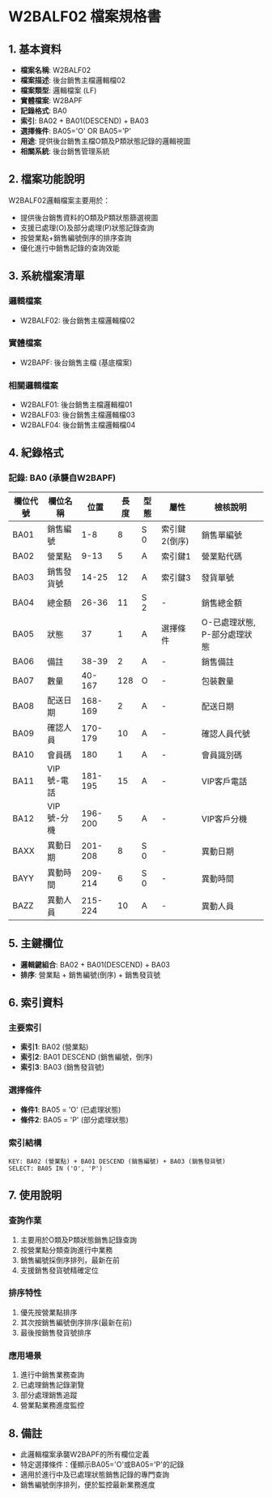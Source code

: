 # W2BALF02 檔案規格書

## 1. 基本資料
- **檔案名稱**: W2BALF02
- **檔案描述**: 後台銷售主檔邏輯檔02
- **檔案類型**: 邏輯檔案 (LF)
- **實體檔案**: W2BAPF
- **記錄格式**: BA0
- **索引**: BA02 + BA01(DESCEND) + BA03
- **選擇條件**: BA05='O' OR BA05='P'
- **用途**: 提供後台銷售主檔O類及P類狀態記錄的邏輯視圖
- **相關系統**: 後台銷售管理系統

## 2. 檔案功能說明
W2BALF02邏輯檔案主要用於：
- 提供後台銷售資料的O類及P類狀態篩選視圖
- 支援已處理(O)及部分處理(P)狀態記錄查詢
- 按營業點+銷售編號倒序的排序查詢
- 優化進行中銷售記錄的查詢效能

## 3. 系統檔案清單
### 邏輯檔案
- W2BALF02: 後台銷售主檔邏輯檔02

### 實體檔案
- W2BAPF: 後台銷售主檔 (基底檔案)

### 相關邏輯檔案
- W2BALF01: 後台銷售主檔邏輯檔01
- W2BALF03: 後台銷售主檔邏輯檔03
- W2BALF04: 後台銷售主檔邏輯檔04

## 4. 紀錄格式

### 記錄: BA0 (承襲自W2BAPF)
| 欄位代號 | 欄位名稱 | 位置 | 長度 | 型態 | 屬性 | 檢核說明 |
|----------|----------|------|------|------|------|----------|
| BA01 | 銷售編號 | 1-8 | 8 | S 0 | 索引鍵2(倒序) | 銷售單編號 |
| BA02 | 營業點 | 9-13 | 5 | A | 索引鍵1 | 營業點代碼 |
| BA03 | 銷售發貨號 | 14-25 | 12 | A | 索引鍵3 | 發貨單號 |
| BA04 | 總金額 | 26-36 | 11 | S 2 | - | 銷售總金額 |
| BA05 | 狀態 | 37 | 1 | A | 選擇條件 | O-已處理狀態, P-部分處理狀態 |
| BA06 | 備註 | 38-39 | 2 | A | - | 銷售備註 |
| BA07 | 數量 | 40-167 | 128 | O | - | 包裝數量 |
| BA08 | 配送日期 | 168-169 | 2 | A | - | 配送日期 |
| BA09 | 確認人員 | 170-179 | 10 | A | - | 確認人員代號 |
| BA10 | 會員碼 | 180 | 1 | A | - | 會員識別碼 |
| BA11 | VIP號-電話 | 181-195 | 15 | A | - | VIP客戶電話 |
| BA12 | VIP號-分機 | 196-200 | 5 | A | - | VIP客戶分機 |
| BAXX | 異動日期 | 201-208 | 8 | S 0 | - | 異動日期 |
| BAYY | 異動時間 | 209-214 | 6 | S 0 | - | 異動時間 |
| BAZZ | 異動人員 | 215-224 | 10 | A | - | 異動人員 |

## 5. 主鍵欄位
- **邏輯鍵組合**: BA02 + BA01(DESCEND) + BA03
- **排序**: 營業點 + 銷售編號(倒序) + 銷售發貨號

## 6. 索引資料
### 主要索引
- **索引1**: BA02 (營業點)
- **索引2**: BA01 DESCEND (銷售編號，倒序)
- **索引3**: BA03 (銷售發貨號)

### 選擇條件
- **條件1**: BA05 = 'O' (已處理狀態)
- **條件2**: BA05 = 'P' (部分處理狀態)

### 索引結構
```
KEY: BA02 (營業點) + BA01 DESCEND (銷售編號) + BA03 (銷售發貨號)
SELECT: BA05 IN ('O', 'P')
```

## 7. 使用說明
### 查詢作業
1. 主要用於O類及P類狀態銷售記錄查詢
2. 按營業點分類查詢進行中業務
3. 銷售編號採倒序排列，最新在前
4. 支援銷售發貨號精確定位

### 排序特性
1. 優先按營業點排序
2. 其次按銷售編號倒序排序(最新在前)
3. 最後按銷售發貨號排序

### 應用場景
1. 進行中銷售業務查詢
2. 已處理銷售記錄瀏覽
3. 部分處理銷售追蹤
4. 營業點業務進度監控

## 8. 備註
- 此邏輯檔案承襲W2BAPF的所有欄位定義
- 特定選擇條件：僅顯示BA05='O'或BA05='P'的記錄
- 適用於進行中及已處理狀態銷售記錄的專門查詢
- 銷售編號倒序排列，便於監控最新業務進度 